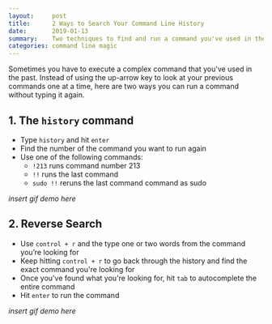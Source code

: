 ```yaml
---
layout:     post
title:      2 Ways to Search Your Command Line History 
date:       2019-01-13
summary:    Two techniques to find and run a command you've used in the past
categories: command line magic
---
```


Sometimes you have to execute a complex command that you've used in the past. Instead of using the up-arrow key to look at your previous commands one at a time, here are two ways you can run a command without typing it again. 

## 1. The `history` command
* Type `history` and hit `enter` 
* Find the number of the command you want to run again
* Use one of the following commands:
    * `!213` runs command number 213
    * `!!` runs the last command 
    * `sudo !!` reruns the last command command as sudo 

_insert gif demo here_

## 2. Reverse Search
* Use `control + r` and the type one or two words from the command you’re looking for 
* Keep hitting `control + r` to go back through the history and find the exact command you're looking for
* Once you've found what you're looking for, hit `tab` to autocomplete the entire command
* Hit `enter` to run the command


_insert gif demo here_